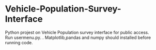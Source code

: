 # Vehicle-Population-Survey-Interface
Python projest on Vehicle Population survey interface for public access.
Run usermenu.py. .
Matplotlib,pandas and numpy should installed before running code.
